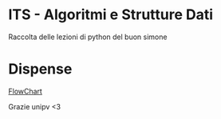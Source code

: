 # ITS - Algoritmi e Strutture Dati

Raccolta delle lezioni di python del buon simone




# Dispense

[FlowChart](https://robot.unipv.it/toolleeo/teaching/docs_fdi/fdi_flowchart.pdf)


Grazie unipv <3
